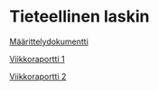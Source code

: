 # Tieteellinen laskin

[Määrittelydokumentti](https://github.com/hilliaho/laskin/blob/main/dokumentaatio/maarittelydokumentti.md)

[Viikkoraportti 1](https://github.com/hilliaho/laskin/blob/main/dokumentaatio/viikkoraportti_1.md)

[Viikkoraportti 2](https://github.com/hilliaho/laskin/blob/main/dokumentaatio/viikkoraportti_2.md)
